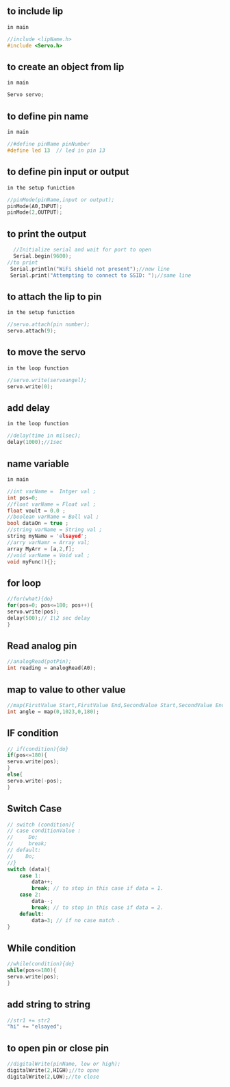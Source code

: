 ## to include lip 
	in main
```c++
//include <lipName.h>
#include <Servo.h>
```

## to create an object from lip
	in main 
```c++
Servo servo;
```

## to define pin name
	in main
```c++
//#define pinName pinNumber
#define led 13  // led in pin 13
```

## to define pin input or output
	in the setup funiction
```c++
//pinMode(pinName,input or output);
pinMode(A0,INPUT);
pinMode(2,OUTPUT);
```

## to print the output 
```c++
  //Initialize serial and wait for port to open
  Serial.begin(9600);
//to print  
 Serial.println("WiFi shield not present");//new line
 Serial.print("Attempting to connect to SSID: ");//same line
```

## to attach the lip to pin 
	in the setup funiction 
```c++
//servo.attach(pin number);
servo.attach(9);
```

## to move the servo 
	in the loop function
```c++
//servo.write(servoangel);
servo.write(0);
```

## add delay
	in the loop function
```c++
//delay(time in milsec);
delay(1000);//1sec
```

## name variable 
	in main 
```c++
//int varName =  Intger val ;
int pos=0;
//float varName = Float val ;
float voult = 0.0 ;
//boolean varName = Boll val ;
bool dataOn = true ; 
//string varName = String val ;
string myName = 'elsayed';
//arry varNamr = Array val;
array MyArr = [a,2,f];
//void varName = Void val ;
void myFunc(){};
```

## for loop
```c++
//for(what){do}
for(pos=0; pos<=180; pos++){
servo.write(pos);
delay(500);// 1\2 sec delay
} 
```

## Read analog pin 
```c++
//analogRead(potPin);
int reading = analogRead(A0);
```

## map to value to other value 
```c++
//map(FirstValue Start,FirstValue End,SecondValue Start,SecondValue End);
int angle = map(0,1023,0,180);
```

## IF condition 
```c++
// if(condition){do}
if(pos<=180){
servo.write(pos);
}
else{
servo.write(-pos);
}
```

## Switch Case
```c++
// switch (condition){
// case conditionValue :
//     Do;
//     break; 
// default:
//    Do;
//}
switch (data){
	case 1:
		data++;
		break; // to stop in this case if data = 1.
	case 2:
		data--;
		break; // to stop in this case if data = 2.
	default:
		data=3; // if no case match .
}
```

## While condition 
```c++
//while(condition){do}
while(pos<=180){
servo.write(pos);
}
```

## add string to string
```c++
//str1 += str2
"hi" += "elsayed";
```

## to open pin or close pin
```c++
//digitalWrite(pinName, low or high);
digitalWrite(2,HIGH);//to opne
digitalWrite(2,LOW);//to close
```

